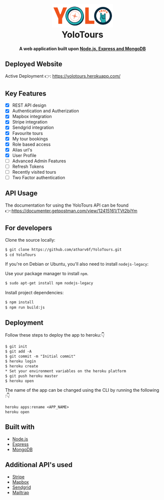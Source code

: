 <h1 align="center">
  <br>
  <a href="https://yolotours.herokuapp.com/"><img src="https://github.com/atharv6f/YoloTours/blob/master/public/img/YoloTousLogo2.png" alt="YoloTours" width="200"></a>
  <br>
  YoloTours
  <br>
</h1>

<h4 align="center">A web application built upon <a href="https://nodejs.org/en/" target="_blank">Node.js, Express and MongoDB</a></h4>

## Deployed Website 
Active Deployment 👉: https://yolotours.herokuapp.com/

## Key Features
- [x] REST API design
- [x] Authentication and Autherization
- [x] Mapbox integration
- [x] Stripe integration
- [x] Sendgrid integration
- [x] Favourite tours
- [x] My tour bookings
- [x] Role based access
- [x] Alias url's
- [x] User Profile
- [ ] Advanced Admin Features
- [ ] Refresh Tokens 
- [ ] Recently visited tours
- [ ] Two Factor authentication

## API Usage 
The documentation for using the YoloTours API can be found 👉:https://documenter.getpostman.com/view/12415161/TVt2biYm

## For developers
Clone the source locally:

```sh
$ git clone https://github.com/atharv6f/YoloTours.git
$ cd YoloTours
```
If you're on Debian or Ubuntu, you'll also need to install
`nodejs-legacy`:

Use your package manager to install `npm`.

```sh
$ sudo apt-get install npm nodejs-legacy
```

Install project dependencies:

```sh
$ npm install
$ npm run build:js
```

## Deployment
Follow these steps to deploy the app to heroku:👇 
```
$ git init
$ git add -A
$ git commit -m "Initial commit"
$ heroku login
$ heroku create
* Set your environment variables on the heroku platform
$ git push heroku master
$ heroku open
```
The name of the app can be changed using the CLI by running the following :👇 
```
heroku apps:rename <APP_NAME>
heroku open
```
## Built with
- [Node.js](https://nodejs.org)
- [Express](https://expressjs.com/)
- [MongoDB](https://www.mongodb.com/2)

## Additional API's used
- [Stripe](https://nodejs.org)
- [Mapbox](https://expressjs.com/)
- [Sendgrid](https://www.mongodb.com/2)
- [Mailtrap](https://www.mongodb.com/2)


